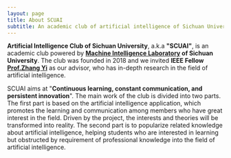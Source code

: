 ```yaml
---
layout: page
title: About SCUAI
subtitle: An academic club of artificial intelligence of Sichuan University.
---
```


<!-- My name is ZhaZha Hui. Come and Kill me if you're my brother:

- I rock a great mustache
- I'm extremely loyal to my family

What else do you need?

### my history

To be honest, I'm having some trouble remembering right now, so why don't you just watch [my movie](http://en.wikipedia.org/wiki/The_Princess_Bride_%28film%29) and it will answer **all** your questions. -->

**Artificial Intelligence Club of Sichuan University**, a.k.a **"SCUAI"**, is an academic club powered by **[Machine Intelligence Laboratory](http://zyimed.machineilab.org/) of Sichuan University**. The club was founded in 2018 and we invited **IEEE Fellow [Prof.Zhang Yi](http://www.machineilab.org/users/zhangyi/index.html)** as our advisor, who has in-depth research in the field of artificial intelligence.

SCUAI aims at "**Continuous learning, constant communication, and persistent innovation**". The main work of the club is divided into two parts. The first part is based on the artificial intelligence application, which promotes the learning and communication among members who have great interest in the field. Driven by the project, the interests and theories will be transformed into reality. The second part is to popularize related knowledge about artificial intelligence, helping students who are interested in learning but obstructed by requirement of professional knowledge into the field of artificial intelligence.